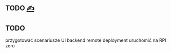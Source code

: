 
## TODO [<span style='font-size:20px;'>&#x270D;</span>](https://github.com/inframonit/bash/edit/main/TODO.md)


## TODO

przygotować scenariusze
UI
backend
remote deployment
uruchomić na RPI zero


